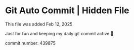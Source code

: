 # Git Auto Commit | Hidden File

This file was added Feb 12, 2025

Just for fun and keeping my daily git commit active 🤪

commit number: 439875
